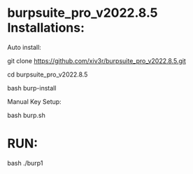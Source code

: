 # burpsuite_pro_v2022.8.5 Installations: 

Auto install:

git clone https://github.com/xiv3r/burpsuite_pro_v2022.8.5.git

cd burpsuite_pro_v2022.8.5

bash burp-install


Manual Key Setup:

bash burp.sh

# RUN:

bash ./burp1
